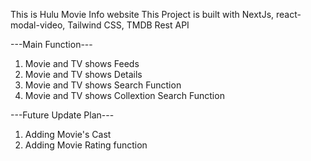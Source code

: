 This is Hulu Movie Info website
This Project is built with NextJs, react-modal-video, Tailwind CSS, TMDB Rest API


---Main Function---
1) Movie and TV shows Feeds
2) Movie and TV shows  Details
3) Movie and TV shows  Search Function
4) Movie and TV shows  Collextion Search Function


---Future Update Plan---
1) Adding Movie's Cast
2) Adding Movie Rating function
